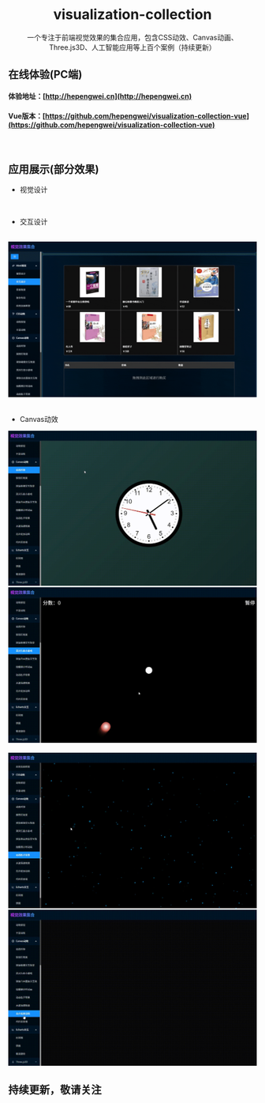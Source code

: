 <h1 align="center">visualization-collection</h1>
<div align="center">
一个专注于前端视觉效果的集合应用，包含CSS动效、Canvas动画、Three.js3D、人工智能应用等上百个案例（持续更新）
</div>

## 在线体验(PC端)
#### 体验地址：[http://hepengwei.cn](http://hepengwei.cn)

#### Vue版本：[https://github.com/hepengwei/visualization-collection-vue](https://github.com/hepengwei/visualization-collection-vue)
<br/>

## 应用展示(部分效果)
* 视觉设计
<img src="./src/images/readme/visualDesign.gif" alt="" width={1200}/>

* 交互设计
<img src="./src/images/readme/interactiveDesign1.gif" alt="" width={1200}/>

<img src="./src/images/readme/interactiveDesign2.gif" alt="" width={1200}/>

<img src="./src/images/readme/interactiveDesign3.gif" alt="" width={1200}/>

* Canvas动效
<img src="./src/images/readme/canvas1.gif" alt="" width={1200}/>

<img src="./src/images/readme/canvas2.gif" alt="" width={1200}/>

<img src="./src/images/readme/canvas3.gif" alt="" width={1200}/>

<img src="./src/images/readme/canvas4.gif" alt="" width={1200}/>

<img src="./src/images/readme/canvas5.gif" alt="" width={1200}/>

## 持续更新，敬请关注
